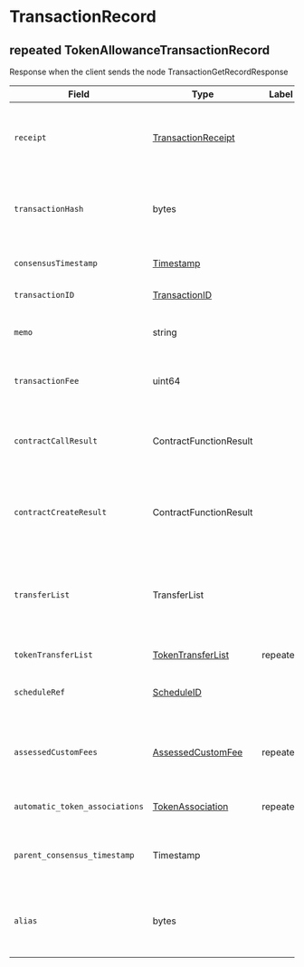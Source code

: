 # TransactionRecord

## repeated TokenAllowanceTransactionRecord

Response when the client sends the node TransactionGetRecordResponse

| Field                          | Type                                                                                                                                                  | Label    | Description                                                                                                                                                                                             |
| ------------------------------ | ----------------------------------------------------------------------------------------------------------------------------------------------------- | -------- | ------------------------------------------------------------------------------------------------------------------------------------------------------------------------------------------------------- |
| `receipt`                      | [TransactionReceipt](https://github.com/theekrystallee/hedera-style-guide/blob/sdk-v1/deprecated/hedera-api/miscellaneous/broken-reference/README.md) |          | The status (reach consensus, or failed, or is unknown) and the ID of any new account/file/instance created.                                                                                             |
| `transactionHash`              | bytes                                                                                                                                                 |          | The hash of the Transaction that executed (not the hash of any Transaction that failed for having a duplicate TransactionID)                                                                            |
| `consensusTimestamp`           | [Timestamp](https://github.com/theekrystallee/hedera-style-guide/blob/sdk-v1/deprecated/hedera-api/miscellaneous/broken-reference/README.md)          |          | The consensus timestamp (or null if didn't reach consensus yet)                                                                                                                                         |
| `transactionID`                | [TransactionID](https://github.com/theekrystallee/hedera-style-guide/blob/sdk-v1/deprecated/hedera-api/miscellaneous/broken-reference/README.md)      |          | The ID of the transaction this record represents                                                                                                                                                        |
| `memo`                         | string                                                                                                                                                |          | The memo that was submitted as part of the transaction (max 100 bytes)                                                                                                                                  |
| `transactionFee`               | uint64                                                                                                                                                |          | The actual transaction fee charged, not the original transactionFee value from TransactionBody                                                                                                          |
| `contractCallResult`           | ContractFunctionResult                                                                                                                                |          | Record of the value returned by the smart contract function (if it completed and didn't fail) from ContractCallTransaction                                                                              |
| `contractCreateResult`         | ContractFunctionResult                                                                                                                                |          | Record of the value returned by the smart contract constructor (if it completed and didn't fail) from ContractCreateTransaction                                                                         |
| `transferList`                 | TransferList                                                                                                                                          |          | All hbar transfers as a result of this transaction, such as fees, or transfers performed by the transaction, or by a smart contract it calls, or by the creation of threshold records that it triggers. |
| `tokenTransferList`            | [TokenTransferList](https://github.com/theekrystallee/hedera-style-guide/blob/sdk-v1/deprecated/hedera-api/miscellaneous/broken-reference/README.md)  | repeated | All Token transfers as a result of this transaction                                                                                                                                                     |
| `scheduleRef`                  | [ScheduleID](https://github.com/theekrystallee/hedera-style-guide/blob/sdk-v1/deprecated/hedera-api/miscellaneous/broken-reference/README.md)         |          | Reference to the scheduled transaction ID that this transaction record represent                                                                                                                        |
| `assessedCustomFees`           | [AssessedCustomFee](https://github.com/theekrystallee/hedera-style-guide/blob/sdk-v1/deprecated/hedera-api/miscellaneous/broken-reference/README.md)  | repeated | All custom fees that were assessed during a CryptoTransfer, and must be paid if the transaction status resolved to SUCCESS                                                                              |
| `automatic_token_associations` | [TokenAssociation](https://github.com/theekrystallee/hedera-style-guide/blob/sdk-v1/deprecated/hedera-api/miscellaneous/broken-reference/README.md)   | repeated | All token associations implicitly created while handling this transaction                                                                                                                               |
| `parent_consensus_timestamp`   | Timestamp                                                                                                                                             |          | In the record of an internal transaction, the consensus timestamp of the user transaction that spawned it.                                                                                              |
| `alias`                        | bytes                                                                                                                                                 |          | In the record of an internal CryptoCreate transaction triggered by a user transaction with a (previously unused) alias, the new account's alias.                                                        |
